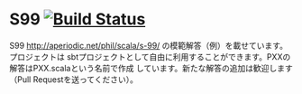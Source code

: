 S99 [![Build Status](https://travis-ci.org/scalajp/S99.png?branch=master)](https://travis-ci.org/scalajp/S99)
===

S99 http://aperiodic.net/phil/scala/s-99/ の模範解答（例）を載せています。プロジェクトは
sbtプロジェクトとして自由に利用することができます。PXXの解答はPXX.scalaという名前で作成
しています。新たな解答の追加は歓迎します（Pull Requestを送ってください）。
